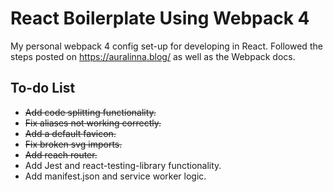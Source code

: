 # React Boilerplate Using Webpack 4

My personal webpack 4 config set-up for developing in React. Followed the steps posted on https://auralinna.blog/ as well as the Webpack docs.

## To-do List

- ~~Add code splitting functionality.~~
- ~~Fix aliases not working correctly.~~
- ~~Add a default favicon.~~
- ~~Fix broken svg imports.~~
- ~~Add reach router.~~
- Add Jest and react-testing-library functionality.
- Add manifest.json and service worker logic.
